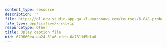 ```yaml
---
content_type: resource
description: ''
file: https://ol-ocw-studio-app-qa.s3.amazonaws.com/courses/6-041-probabilistic-systems-analysis-and-applied-probability-fall-2010/679660eaaa2431a6cfcb6a7811d5bfa0_3MOahpLxj6A.srt
file_type: application/x-subrip
resourcetype: Other
title: 3play caption file
uid: 679660ea-aa24-31a6-cfcb-6a7811d5bfa0
---
```

